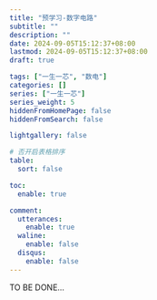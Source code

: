 ```yaml
---
title: "预学习-数字电路"
subtitle: ""
description: ""
date: 2024-09-05T15:12:37+08:00
lastmod: 2024-09-05T15:12:37+08:00
draft: true

tags: ["一生一芯", "数电"]
categories: []
series: ["一生一芯"]
series_weight: 5
hiddenFromHomePage: false
hiddenFromSearch: false

lightgallery: false

# 否开启表格排序
table:
  sort: false

toc:
  enable: true

comment:
  utterances:
    enable: true
  waline:
    enable: false
  disqus:
    enable: false
---
```


TO BE DONE...
